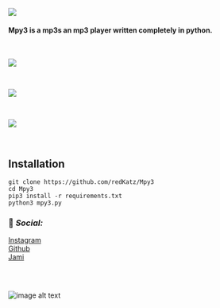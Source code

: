 ![](https://i.ibb.co/874Mwby/log-removebg-preview.png)
<br>

#### Mpy3 is a mp3s an mp3 player written completely in python.

<br>

![](https://i.ibb.co/RhG0Nr4/Screenshot-2022-07-03-22-47-20.png)

<br>

![](https://i.ibb.co/TPKmKdc/Screenshot-2022-07-03-22-48-01.png)

<br>

![](https://i.ibb.co/CJD2R17/Screenshot-2022-07-03-22-48-21.png)

<br>

## Installation
	git clone https://github.com/redKatz/Mpy3
	cd Mpy3
	pip3 install -r requirements.txt
	python3 mpy3.py
	
### 📱 _Social:_
[Instagram](https://instagram.com/katz.py/)<br />
[Github](https://github.com/redKatz/)<br />
[Jami](https://i.ibb.co/cXRSMQR/Screenshot-2022-06-15-16-11-19.png)
### ⠀
![image alt text](https://i.ibb.co/D1Bbb7v/Untitled.png)
